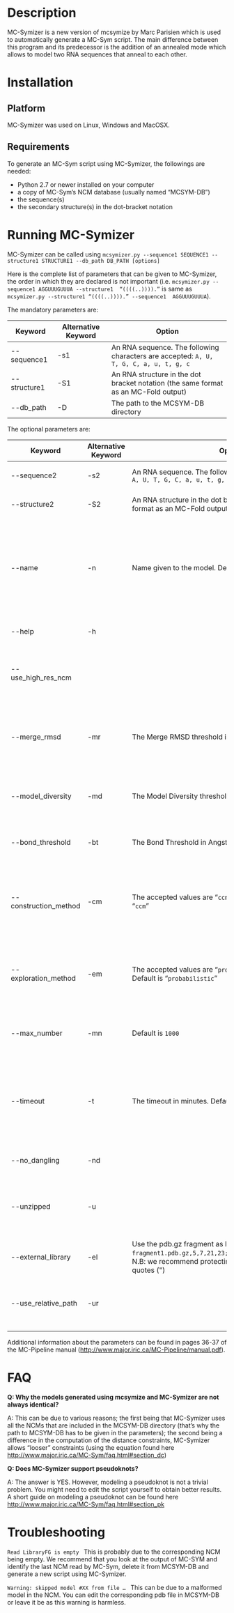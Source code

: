 # Description

MC-Symizer is a new version of mcsymize by Marc Parisien which is used to automatically generate a 
MC-Sym script. 
The main difference between this program and its predecessor is the addition of an annealed mode 
which allows to model two RNA sequences that anneal to each other. 

# Installation

## Platform

MC-Symizer was used on Linux, Windows and MacOSX. 

## Requirements 

To generate an MC-Sym script using MC-Symizer, the followings are needed: 
* Python 2.7 or newer installed on your computer 
* a copy of MC-Sym’s NCM database (usually named “MCSYM-DB”) 
* the sequence(s) 
* the secondary structure(s) in the dot-bracket notation 

# Running MC-Symizer 

MC-Symizer can be called using 
`mcsymizer.py --sequence1 SEQUENCE1 --structure1 STRUCTURE1 --db_path DB_PATH [options]`

Here is the complete list of parameters that can be given to MC-Symizer, the order in which they are 
declared is not important (i.e. `mcsymizer.py --sequence1 AGGUUUGUUUA --structure1 
“((((..)))).”` is same as `mcsymizer.py --structure1 “((((..)))).” --sequence1 
AGGUUUGUUUA`).

The mandatory parameters are: 

Keyword      | Alternative Keyword | Option
------------ | ------------------- | ------
--sequence1  | -s1                 | An RNA sequence. The following characters are accepted: `A, U, T, G, C, a, u, t, g, c`
--structure1 | -S1                 | An RNA structure in the dot bracket notation (the same format as an MC-Fold output)
--db_path    | -D                  | The path to the MCSYM-DB directory 

The optional parameters are: 

Keyword |Alternative Keyword |Option | Comment 
------- | ------------------ | ----- | -------
--sequence2 | -s2 | An RNA sequence. The following characters are accepted: `A, U, T, G, C, a, u, t, g, c` | The annealing sequence to sequence1 
--structure2 | -S2 | An RNA structure in the dot bracket notation (the same format as an MC-Fold output) | The annealing structure to structure1 
--name | -n | Name given to the model. Default is “`structure`” | The name of the structures generated by MC-Sym is set by this parameter (i.e. if "test" is used, the generated models will be name `test-xxxx.pdb.gz`)
--help | -h | | Display the help text on the terminal 
--use_high_res_ncm | | | Use high-resolution NCMs for canonical stacks of base pairs
--merge_rmsd | -mr | The Merge RMSD threshold in Angstrom. Default is `1.5` | The quality of the welding of two  consecutive NCM is controlled through this parameter
--model_diversity | -md | The Model Diversity threshold in Angstrom. Default is `3.0` | This parameter controls the resemblance of generated models
--bond_threshold | -bt | The Bond Threshold in Angstrom. Default is `2.0` | The bond threshold for covalent bonds in the backbone
--construction_method | -cm | The accepted values are “`ccm`” or “`estimate`”. Default is “`ccm`” | “`ccm`” stands for Cyclic Coordinate Minimization. “`estimate`” stands for Interpolation Estimation 
--exploration_method | -em | The accepted values are “`probabilistic`” or “`exhaustive`”. Default is  “`probabilistic`” | “`probabilistic`” allows back-jumps and random domain assignments. “`exhaustive`” is a classic back-track algorithm 
--max_number | -mn | Default is `1000` | The maximum number of models generated by MC-Sym
--timeout | -t | The timeout in minutes. Default is `30` | MC-Sym will stop its execution when the timeout is reached or when the maximum number of models is reached
--no_dangling | -nd | | Do not include dangling ends in the models 
--unzipped | -u | | If this option is activated, the output structures will not be in a compressed format
--external_library | -el | Use the pdb.gz fragment as library, at defined position (e.g.  `fragment1.pdb.gz,5,7,21,23;fragment2.pdb.gz,9,12,17,19`). N.B: we recommend protecting the input string using quotes (")
--use_relative_path | -ur | | Use relative path to the MCSYM-DB directory (legacy behavior)

Additional information about the parameters can be found in pages 36-37 of the MC-Pipeline manual 
(http://www.major.iric.ca/MC-Pipeline/manual.pdf). 

# FAQ

**Q: Why the models generated using mcsymize and MC-Symizer are not always identical?**

A: This can be due to various reasons; the first being that MC-Symizer uses all the NCMs that are included in the MCSYM-DB directory (that’s why the path to MCSYM-DB has to be given in the parameters); the second being a difference in the computation of the distance constraints, MC-Symizer allows “looser” constraints (using the equation found here http://www.major.iric.ca/MC-Sym/faq.html#section_dc)

**Q: Does MC-Symizer support pseudoknots?**

A: The answer is YES. However, modeling a pseudoknot is not a trivial problem. You might need to edit the script yourself to obtain better results. A short guide on modeling a pseudoknot can be found here  http://www.major.iric.ca/MC-Sym/faq.html#section_pk

# Troubleshooting

`Read LibraryFG is empty `
This is probably due to the corresponding NCM being empty. We recommend that you look at the output of MC-SYM and identify the last NCM read by MC-Sym, delete it from MCSYM-DB and generate a new script using MC-Symizer. 

`Warning: skipped model #XX from file … `
This can be due to a malformed model in the NCM. You can edit the corresponding pdb file in MCSYM-DB or leave it be as this warning is harmless.